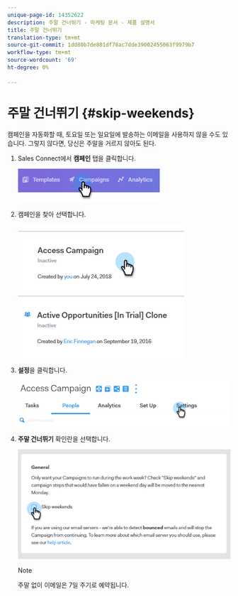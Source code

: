 ```yaml
---
unique-page-id: 14352622
description: 주말 건너뛰기 - 마케팅 문서 - 제품 설명서
title: 주말 건너뛰기
translation-type: tm+mt
source-git-commit: 1dd80b7de801df78ac7dde39002455063f9979b7
workflow-type: tm+mt
source-wordcount: '69'
ht-degree: 0%

---
```



# 주말 건너뛰기 {#skip-weekends}

캠페인을 자동화할 때, 토요일 또는 일요일에 발송하는 이메일을 사용하지 않을 수도 있습니다. 그렇지 않다면, 당신은 주말을 거르지 않아도 된다.

1. Sales Connect에서 **캠페인** 탭을 클릭합니다.

   ![](assets/one-2.png)

1. 캠페인을 찾아 선택합니다.

   ![](assets/two-2.png)

1. **설정**&#x200B;을 클릭합니다.

   ![](assets/three-2.png)

1. **주말 건너뛰기** 확인란을 선택합니다.

   ![](assets/four-2.png)

   >[!NOTE]
   >
   >주말 없이 이메일은 7일 주기로 예약됩니다.
